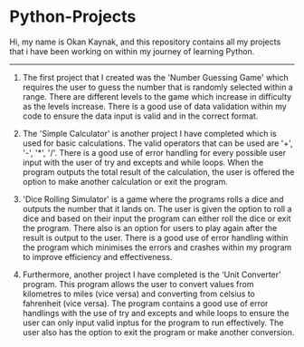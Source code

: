 # Python-Projects
Hi, my name is Okan Kaynak, and this repository contains all my projects that i have been working on within my journey of learning Python. 


-----------------------------------------------------------------------------------------------------------------------------------------------------------------------
1. The first project that I created was the 'Number Guessing Game' which requires the user to guess the number that is randomly selected within a range. There are different levels to the game which increase in difficulty as the levels increase. There is a good use of data validation within my code to ensure the data input is valid and in the correct format. 


2. The 'Simple Calculator' is another project I have completed which is used for basic calculations. The valid operators that can be used are '+', '-', '*', '/'. There is a good use of error handling for every possible user input with the user of try and excepts and while loops. When the program outputs the total result of the calculation, the user is offered the option to make another calculation or exit the program.


3. 'Dice Rolling Simulator' is a game where the programs rolls a dice and outputs the number that it lands on. The user is given the option to roll a dice and based on their input the program can either roll the dice or exit the program. There also is an option for users to play again after the result is output to the user. There is a good use of error handling within the program which minimises the errors and crashes within my program to improve efficiency and effectiveness. 


4. Furthermore, another project I have completed is the 'Unit Converter' program. This program allows the user to convert values from kilometres to miles (vice versa) and converting from celsius to fahrenheit (vice versa). The program contains a good use of error handlings with the use of try and excepts and while loops to ensure the user can only input valid inptus for the program to run effectively. The user also has the option to exit the program or make another conversion.

